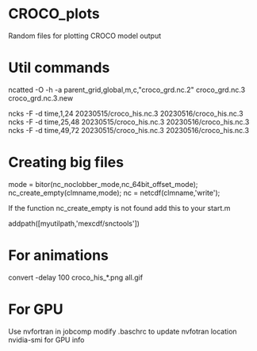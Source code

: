 # CROCO_plots
Random files for plotting CROCO model output

# Util commands
ncatted -O -h -a parent_grid,global,m,c,"croco_grd.nc.2" croco_grd.nc.3 croco_grd.nc.3.new


 ncks -F -d time,1,24 20230515/croco_his.nc.3 20230516/croco_his.nc.3
 ncks -F -d time,25,48 20230515/croco_his.nc.3 20230516/croco_his.nc.3
 ncks -F -d time,49,72 20230515/croco_his.nc.3 20230516/croco_his.nc.3

# Creating big files

mode = bitor(nc_noclobber_mode,nc_64bit_offset_mode); nc_create_empty(clmname,mode); nc = netcdf(clmname,'write');

If the function nc_create_empty is not found add this to your start.m

addpath([myutilpath,'mexcdf/snctools'])

# For animations

convert -delay 100 croco_his_*.png all.gif

# For GPU

Use nvfortran in jobcomp
modify .baschrc to update nvfotran location
nvidia-smi for GPU info
